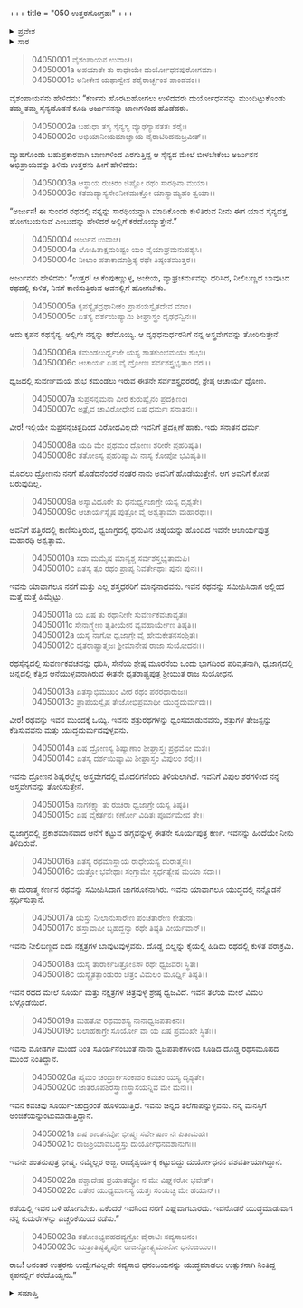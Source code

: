 +++
title = "050 ಉತ್ತರಗೋಗ್ರಹಃ"
+++

<details><summary>ಪ್ರವೇಶ</summary>


।।   ಓಂ ಓಂ ನಮೋ ನಾರಾಯಣಾಯ।।   ಶ್ರೀ ವೇದವ್ಯಾಸಾಯ ನಮಃ ।।

ಶ್ರೀ ಕೃಷ್ಣದ್ವೈಪಾಯನ ವೇದವ್ಯಾಸ ವಿರಚಿತ  

**ಶ್ರೀ ಮಹಾಭಾರತ**

**ವಿರಾಟ ಪರ್ವ**

**ಗೋಹರಣ ಪರ್ವ**

**ಅಧ್ಯಾಯ 50**

</details>


<details><summary>ಸಾರ</summary>

ಅರ್ಜುನನು ಉತ್ತರನಿಗೆ ಕುರುಸೇನೆಯಲ್ಲಿರುವ ಷಡ್ರಥರಾದ ಕೃಪ, ದ್ರೋಣ, ಅಶ್ವತ್ಥಾಮ, ದುರ್ಯೋಧನ, ಕರ್ಣ ಮತ್ತು ಭೀಷ್ಮರ ಪರಿಚಯ ಮಾಡಿಕೊಡುವುದು (1-23).

</details>

> 04050001 ವೈಶಂಪಾಯನ ಉವಾಚ।   
04050001a ಅಪಯಾತೇ ತು ರಾಧೇಯೇ ದುರ್ಯೋಧನಪುರೋಗಮಾಃ।  
04050001c ಅನೀಕೇನ ಯಥಾಸ್ವೇನ ಶರೈರಾರ್ಚ್ಛಂತ ಪಾಂಡವಂ।।

ವೈಶಂಪಾಯನನು ಹೇಳಿದನು: “ಕರ್ಣನು ಹೊರಟುಹೋಗಲು ಉಳಿದವರು ದುರ್ಯೋಧನನನ್ನು ಮುಂದಿಟ್ಟುಕೊಂಡು ತಮ್ಮ ತಮ್ಮ ಸೈನ್ಯದೊಡನೆ ಕೂಡಿ ಅರ್ಜುನನನ್ನು ಬಾಣಗಳಿಂದ ಹೊಡೆದರು.

> 04050002a ಬಹುಧಾ ತಸ್ಯ ಸೈನ್ಯಸ್ಯ ವ್ಯೂಢಸ್ಯಾಪತತಃ ಶರೈಃ।  
04050002c ಅಭಿಯಾನೀಯಮಾಜ್ಞಾಯ ವೈರಾಟಿರಿದಮಬ್ರವೀತ್।।

ವ್ಯೂಹಗೊಂಡು ಬಹುಪ್ರಕಾರವಾಗಿ ಬಾಣಗಳಿಂದ ಎರಗುತ್ತಿದ್ದ ಆ ಸೈನ್ಯದ ಮೇಲೆ ಬೀಳಬೇಕೆಂಬ ಅರ್ಜುನನ ಅಭಿಪ್ರಾಯವನ್ನು ತಿಳಿದು ಉತ್ತರನು ಹೀಗೆ ಹೇಳಿದನು:

> 04050003a ಆಸ್ಥಾಯ ರುಚಿರಂ ಜಿಷ್ಣೋ ರಥಂ ಸಾರಥಿನಾ ಮಯಾ।  
04050003c ಕತಮದ್ಯಾಸ್ಯಸೇಽನೀಕಮುಕ್ತೋ ಯಾಸ್ಯಾಮ್ಯಹಂ ತ್ವಯಾ।।

“ಅರ್ಜುನ! ಈ ಸುಂದರ ರಥದಲ್ಲಿ ನನ್ನನ್ನು ಸಾರಥಿಯನ್ನಾಗಿ ಮಾಡಿಕೊಂಡು ಕುಳಿತಿರುವ ನೀನು ಈಗ ಯಾವ ಸೈನ್ಯದತ್ತ ಹೋಗಬಯಸುವೆ ಎಂಬುದನ್ನು ಹೇಳಿದರೆ ಅಲ್ಲಿಗೆ ಕರೆದೊಯ್ಯುತ್ತೇನೆ.”

> 04050004 ಅರ್ಜುನ ಉವಾಚ।  
04050004a ಲೋಹಿತಾಕ್ಷಮರಿಷ್ಟಂ ಯಂ ವೈಯಾಘ್ರಮನುಪಶ್ಯಸಿ।   
04050004c ನೀಲಾಂ ಪತಾಕಾಮಾಶ್ರಿತ್ಯ ರಥೇ ತಿಷ್ಠಂತಮುತ್ತರ।।

ಅರ್ಜುನನು ಹೇಳಿದನು: “ಉತ್ತರ! ಆ ಕೆಂಪುಕಣ್ಣುಳ್ಳ, ಅಜೇಯ, ವ್ಯಾಘ್ರಚರ್ಮವನ್ನು ಧರಿಸಿದ, ನೀಲಿಬಣ್ಣದ ಬಾವುಟದ ರಥದಲ್ಲಿ ಕುಳಿತ, ನಿನಗೆ ಕಾಣಿಸುತ್ತಿರುವ ಅವನಲ್ಲಿಗೆ ಹೋಗಬೇಕು.

> 04050005a ಕೃಪಸ್ಯೈತದ್ರಥಾನೀಕಂ ಪ್ರಾಪಯಸ್ವೈತದೇವ ಮಾಂ।  
04050005c ಏತಸ್ಯ ದರ್ಶಯಿಷ್ಯಾಮಿ ಶೀಘ್ರಾಸ್ತ್ರಂ ದೃಢಧನ್ವಿನಃ।।

ಅದು ಕೃಪನ ರಥಸೈನ್ಯ. ಅಲ್ಲಿಗೇ ನನ್ನನ್ನು ಕರೆದೊಯ್ಯಿ. ಆ ದೃಢಧನುರ್ಧರನಿಗೆ ನನ್ನ ಅಸ್ತ್ರವೇಗವನ್ನು ತೋರಿಸುತ್ತೇನೆ.

> 04050006a ಕಮಂಡಲುರ್ಧ್ವಜೇ ಯಸ್ಯ ಶಾತಕುಂಭಮಯಃ ಶುಭಃ।  
04050006c ಆಚಾರ್ಯ ಏಷ ವೈ ದ್ರೋಣಃ ಸರ್ವಶಸ್ತ್ರಭೃತಾಂ ವರಃ।।

ಧ್ವಜದಲ್ಲಿ ಸುವರ್ಣಮಯ ಶುಭ ಕಮಂಡಲು ಇರುವ ಈತನೇ ಸರ್ವಶಸ್ತ್ರಧರರಲ್ಲಿ ಶ್ರೇಷ್ಠ ಆಚಾರ್ಯ ದ್ರೋಣ.

> 04050007a ಸುಪ್ರಸನ್ನಮನಾ ವೀರ ಕುರುಷ್ವೈನಂ ಪ್ರದಕ್ಷಿಣಂ।  
04050007c ಅತ್ರೈವ ಚಾವಿರೋಧೇನ ಏಷ ಧರ್ಮಃ ಸನಾತನಃ।।

ವೀರ! ಇಲ್ಲಿಯೇ ಸುಪ್ರಸನ್ನಚಿತ್ತದಿಂದ ವಿರೋಧವಿಲ್ಲದೇ ಇವನಿಗೆ ಪ್ರದಕ್ಷಿಣೆ ಹಾಕು. ಇದು ಸನಾತನ ಧರ್ಮ.

> 04050008a ಯದಿ ಮೇ ಪ್ರಥಮಂ ದ್ರೋಣಃ ಶರೀರೇ ಪ್ರಹರಿಷ್ಯತಿ।  
04050008c ತತೋಽಸ್ಯ ಪ್ರಹರಿಷ್ಯಾಮಿ ನಾಸ್ಯ ಕೋಪೋ ಭವಿಷ್ಯತಿ।।

ಮೊದಲು ದ್ರೋಣನು ನನಗೆ ಹೊಡೆದನೆಂದರೆ ನಂತರ ನಾನು ಅವನಿಗೆ ಹೊಡೆಯುತ್ತೇನೆ. ಆಗ ಅವನಿಗೆ ಕೋಪ ಬರುವುದಿಲ್ಲ.

> 04050009a ಅಸ್ಯಾವಿದೂರೇ ತು ಧನುರ್ಧ್ವಜಾಗ್ರೇ ಯಸ್ಯ ದೃಶ್ಯತೇ।  
04050009c ಆಚಾರ್ಯಸ್ಯೈಷ ಪುತ್ರೋ ವೈ ಅಶ್ವತ್ಥಾಮಾ ಮಹಾರಥಃ।।

ಅವನಿಗೆ ಹತ್ತಿರದಲ್ಲಿ ಕಾಣಿಸುತ್ತಿರುವ, ಧ್ವಜಾಗ್ರದಲ್ಲಿ ಧನುವಿನ ಚಿಹ್ನೆಯನ್ನು ಹೊಂದಿದ ಇವನೇ ಆಚಾರ್ಯಪುತ್ರ ಮಹಾರಥಿ ಅಶ್ವತ್ಥಾಮ.

> 04050010a ಸದಾ ಮಮೈಷ ಮಾನ್ಯಶ್ಚ ಸರ್ವಶಸ್ತ್ರಭೃತಾಮಪಿ।  
04050010c ಏತಸ್ಯ ತ್ವಂ ರಥಂ ಪ್ರಾಪ್ಯ ನಿವರ್ತೇಥಾಃ ಪುನಃ ಪುನಃ।।

ಇವನು ಯಾವಾಗಲೂ ನನಗೆ ಮತ್ತು ಎಲ್ಲ ಶಸ್ತ್ರಧರರಿಗೆ ಮಾನ್ಯನಾದವನು. ಇವನ ರಥವನ್ನು ಸಮೀಪಿಸಿದಾಗ ಅಲ್ಲಿಂದ ಮತ್ತೆ ಮತ್ತೆ ಹಿಮ್ಮೆಟ್ಟು.

> 04050011a ಯ ಏಷ ತು ರಥಾನೀಕೇ ಸುವರ್ಣಕವಚಾವೃತಃ।  
04050011c ಸೇನಾಗ್ರ್ಯೇಣ ತೃತೀಯೇನ ವ್ಯವಹಾರ್ಯೇಣ ತಿಷ್ಠತಿ।।  
04050012a ಯಸ್ಯ ನಾಗೋ ಧ್ವಜಾಗ್ರೇ ವೈ ಹೇಮಕೇತನಸಂಶ್ರಿತಃ।   
04050012c ಧೃತರಾಷ್ಟ್ರಾತ್ಮಜಃ ಶ್ರೀಮಾನೇಷ ರಾಜಾ ಸುಯೋಧನಃ।।

ರಥಸೈನ್ಯದಲ್ಲಿ ಸುವರ್ಣಕವಚವನ್ನು ಧರಿಸಿ, ಸೇನೆಯ ಶ್ರೇಷ್ಠ ಮೂರನೆಯ ಒಂದು ಭಾಗದಿಂದ ಪರಿವೃತನಾಗಿ, ಧ್ವಜಾಗ್ರದಲ್ಲಿ ಚಿನ್ನದಲ್ಲಿ ಕೆತ್ತಿದ ಆನೆಯುಳ್ಳವನಾಗಿರುವ ಈತನೇ ಧೃತರಾಷ್ಟ್ರಪುತ್ರ ಶ್ರೀಯುತ ರಾಜ ಸುಯೋಧನ.

> 04050013a ಏತಸ್ಯಾಭಿಮುಖಂ ವೀರ ರಥಂ ಪರರಥಾರುಜಃ।  
04050013c ಪ್ರಾಪಯಸ್ವೈಷ ತೇಜೋಭಿಪ್ರಮಾಥೀ ಯುದ್ಧದುರ್ಮದಃ।।

ವೀರ! ರಥವನ್ನು ಇವನ ಮುಂದಕ್ಕೆ ಒಯ್ಯಿ. ಇವನು ಶತ್ರುರಥಗಳನ್ನು ಧ್ವಂಸಮಾಡುವವನು, ಶತ್ರುಗಳ ತೇಜಸ್ಸನ್ನು ಕೆಡಿಸುವವನು ಮತ್ತು ಯುದ್ಧದುರ್ಮದವುಳ್ಳವನು.

> 04050014a ಏಷ ದ್ರೋಣಸ್ಯ ಶಿಷ್ಯಾಣಾಂ ಶೀಘ್ರಾಸ್ತ್ರಃ ಪ್ರಥಮೋ ಮತಃ।  
04050014c ಏತಸ್ಯ ದರ್ಶಯಿಷ್ಯಾಮಿ ಶೀಘ್ರಾಸ್ತ್ರಂ ವಿಪುಲಂ ಶರೈಃ।।

ಇವನು ದ್ರೋಣನ ಶಿಷ್ಯರಲ್ಲೆಲ್ಲ ಅಸ್ತ್ರವೇಗದಲ್ಲಿ ಮೊದಲಿಗನೆಂದು ತಿಳಿಯಲಾಗಿದೆ. ಇವನಿಗೆ ವಿಪುಲ ಶರಗಳಿಂದ ನನ್ನ ಅಸ್ತ್ರವೇಗವನ್ನು ತೋರಿಸುತ್ತೇನೆ.

> 04050015a ನಾಗಕಕ್ಷ್ಯಾ ತು ರುಚಿರಾ ಧ್ವಜಾಗ್ರೇ ಯಸ್ಯ ತಿಷ್ಠತಿ।   
04050015c ಏಷ ವೈಕರ್ತನಃ ಕರ್ಣೋ ವಿದಿತಃ ಪೂರ್ವಮೇವ ತೇ।।

ಧ್ವಜಾಗ್ರದಲ್ಲಿ ಪ್ರಕಾಶಮಾನವಾದ ಆನೆಗೆ ಕಟ್ಟುವ ಹಗ್ಗವನ್ನುಳ್ಳ ಈತನೇ ಸೂರ್ಯಪುತ್ರ ಕರ್ಣ. ಇವನನ್ನು ಹಿಂದೆಯೇ ನೀನು ತಿಳಿದಿರುವೆ.

> 04050016a ಏತಸ್ಯ ರಥಮಾಸ್ಥಾಯ ರಾಧೇಯಸ್ಯ ದುರಾತ್ಮನಃ।  
04050016c ಯತ್ತೋ ಭವೇಥಾಃ ಸಂಗ್ರಾಮೇ ಸ್ಪರ್ಧತ್ಯೇಷ ಮಯಾ ಸದಾ।।

ಈ ದುರಾತ್ಮ ಕರ್ಣನ ರಥವನ್ನು ಸಮೀಪಿಸಿದಾಗ ಜಾಗರೂಕನಾಗಿರು. ಇವನು ಯಾವಾಗಲೂ ಯುದ್ಧದಲ್ಲಿ ನನ್ನೊಡನೆ ಸ್ಪರ್ಧಿಸುತ್ತಾನೆ.

> 04050017a ಯಸ್ತು ನೀಲಾನುಸಾರೇಣ ಪಂಚತಾರೇಣ ಕೇತುನಾ।  
04050017c ಹಸ್ತಾವಾಪೀ ಬೃಹದ್ಧನ್ವಾ ರಥೇ ತಿಷ್ಠತಿ ವೀರ್ಯವಾನ್।।

ಇವನು ನೀಲಿಬಣ್ಣದ ಐದು ನಕ್ಷತ್ರಗಳ ಬಾವುಟವುಳ್ಳವನು. ದೊಡ್ಡ ಬಿಲ್ಲನ್ನು ಕೈಯಲ್ಲಿ ಹಿಡಿದು ರಥದಲ್ಲಿ ಕುಳಿತ ಪರಾಕ್ರಮಿ.

> 04050018a ಯಸ್ಯ ತಾರಾರ್ಕಚಿತ್ರೋಽಸೌ ರಥೇ ಧ್ವಜವರಃ ಸ್ಥಿತಃ।   
04050018c ಯಸ್ಯೈತತ್ಪಾಂಡುರಂ ಚತ್ರಂ ವಿಮಲಂ ಮೂರ್ಧ್ನಿ ತಿಷ್ಠತಿ।।

ಇವನ ರಥದ ಮೇಲೆ ಸೂರ್ಯ ಮತ್ತು ನಕ್ಷತ್ರಗಳ ಚಿತ್ರವುಳ್ಳ ಶ್ರೇಷ್ಠ ಧ್ವಜವಿದೆ. ಇವನ ತಲೆಯ ಮೇಲೆ ವಿಮಲ ಬೆಳ್ಗೊಡೆಯಿದೆ.

> 04050019a ಮಹತೋ ರಥವಂಶಸ್ಯ ನಾನಾಧ್ವಜಪತಾಕಿನಃ।  
04050019c ಬಲಾಹಕಾಗ್ರೇ ಸೂರ್ಯೋ ವಾ ಯ ಏಷ ಪ್ರಮುಖೇ ಸ್ಥಿತಃ।।

ಇವನು ಮೋಡಗಳ ಮುಂದೆ ನಿಂತ ಸೂರ್ಯನೆಂಬಂತೆ ನಾನಾ ಧ್ವಜಪತಾಕೆಗಳಿಂದ ಕೂಡಿದ ದೊಡ್ಡ ರಥಸಮೂಹದ ಮುಂದೆ ನಿಂತಿದ್ದಾನೆ.

> 04050020a ಹೈಮಂ ಚಂದ್ರಾರ್ಕಸಂಕಾಶಂ ಕವಚಂ ಯಸ್ಯ ದೃಶ್ಯತೇ।  
04050020c ಜಾತರೂಪಶಿರಸ್ತ್ರಾಣಸ್ತ್ರಾಸಯನ್ನಿವ ಮೇ ಮನಃ।।

ಇವನ ಕವಚವು ಸೂರ್ಯ-ಚಂದ್ರರಂತೆ ಹೊಳೆಯುತ್ತಿದೆ. ಇವನು ಚಿನ್ನದ ತಲೆಗಾಪನ್ನುಳ್ಳವನು. ನನ್ನ ಮನಸ್ಸಿಗೆ ಅಂಜಿಕೆಯನ್ನುಂಟುಮಾಡುತ್ತಿದ್ದಾನೆ.

> 04050021a ಏಷ ಶಾಂತನವೋ ಭೀಷ್ಮಃ ಸರ್ವೇಷಾಂ ನಃ ಪಿತಾಮಹಃ।  
04050021c ರಾಜಶ್ರಿಯಾವಬದ್ಧಸ್ತು ದುರ್ಯೋಧನವಶಾನುಗಃ।।

ಇವನೇ ಶಂತನುಪುತ್ರ ಭೀಷ್ಮ. ನಮ್ಮೆಲ್ಲರ ಅಜ್ಜ. ರಾಜೈಶ್ವರ್ಯಕ್ಕೆ ಕಟ್ಟುಬಿದ್ದು ದುರ್ಯೋಧನನ ವಶವರ್ತಿಯಾಗಿದ್ದಾನೆ.

> 04050022a ಪಶ್ಚಾದೇಷ ಪ್ರಯಾತವ್ಯೋ ನ ಮೇ ವಿಘ್ನಕರೋ ಭವೇತ್।  
04050022c ಏತೇನ ಯುಧ್ಯಮಾನಸ್ಯ ಯತ್ತಃ ಸಂಯಚ್ಛ ಮೇ ಹಯಾನ್।।

ಕಡೆಯಲ್ಲಿ ಇವನ ಬಳಿ ಹೋಗಬೇಕು. ಏಕೆಂದರೆ ಇವನಿಂದ ನನಗೆ ವಿಘ್ನವಾಗಬಾರದು. ಇವನೊಡನೆ ಯುದ್ಧಮಾಡುವಾಗ ನನ್ನ ಕುದುರೆಗಳನ್ನು ಎಚ್ಚರಿಕೆಯಿಂದ ನಡೆಸು.”

> 04050023a ತತೋಽಭ್ಯವಹದವ್ಯಗ್ರೋ ವೈರಾಟಿಃ ಸವ್ಯಸಾಚಿನಂ।  
04050023c ಯತ್ರಾತಿಷ್ಠತ್ಕೃಪೋ ರಾಜನ್ಯೋತ್ಸ್ಯಮಾನೋ ಧನಂಜಯಂ।।

ರಾಜ! ಅನಂತರ ಉತ್ತರನು ಉದ್ವೇಗವಿಲ್ಲದೇ ಸವ್ಯಸಾಚಿ ಧನಂಜಯನನ್ನು ಯುದ್ಧಮಾಡಲು ಉತ್ಸುಕನಾಗಿ ನಿಂತಿದ್ದ ಕೃಪನಲ್ಲಿಗೆ ಕರೆದೊಯ್ದನು.”

<details><summary>ಸಮಾಪ್ತಿ</summary>


ಇತಿ ಶ್ರೀ ಮಹಾಭಾರತೇ ವಿರಾಟ ಪರ್ವಣಿ ಗೋಹರಣ ಪರ್ವಣಿ ಉತ್ತರಗೋಗ್ರಹೇ ಪಂಚಾಶತ್ತಮೋಽಧ್ಯಾಯಃ।  
ಇದು ಶ್ರೀ ಮಹಾಭಾರತದಲ್ಲಿ ವಿರಾಟ ಪರ್ವದಲ್ಲಿ ಗೋಹರಣ ಪರ್ವದಲ್ಲಿ ಉತ್ತರಗೋಗ್ರಹದಲ್ಲಿ ಐವತ್ತನೆಯ ಅಧ್ಯಾಯವು.


</details>
